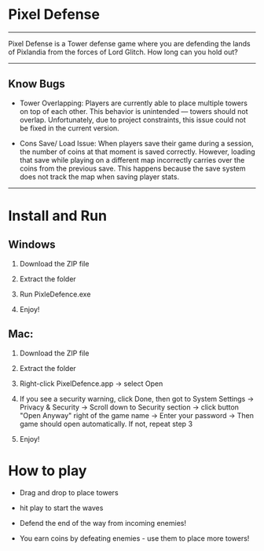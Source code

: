 # Pixel Defense

---

Pixel Defense is a Tower defense game where you are defending the lands of Pixlandia from the forces of Lord Glitch. How long can you hold out?

---
## Know Bugs

- Tower Overlapping:
Players are currently able to place multiple towers on top of each other. This behavior is unintended — towers should not overlap. Unfortunately, due to project constraints, this issue could not be fixed in the current version.

- Cons Save/ Load Issue:
When players save their game during a session, the number of coins at that moment is saved correctly. However, loading that save while playing on a different map incorrectly carries over the coins from the previous save. This happens because the save system does not track the map when saving player stats.

---

# Install and Run

## Windows

1. Download the ZIP file

2. Extract the folder

3. Run PixleDefence.exe

4. Enjoy!

## Mac:
1. Download the ZIP file

2. Extract the folder

3. Right-click PixelDefence.app -> select Open

4. If you see a security warning, click Done, then got to System Settings -> Privacy & Security -> Scroll down to Security section -> click button "Open Anyway" right of the game name -> Enter your password -> Then game should open automatically. If not, repeat step 3

5. Enjoy!

# How to play

- Drag and drop to place towers

- hit play to start the waves

- Defend the end of the way from incoming enemies!

- You earn coins by defeating enemies - use them to place more towers!

